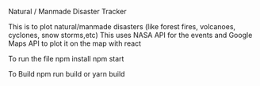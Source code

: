 Natural / Manmade Disaster Tracker

This is to plot natural/manmade disasters (like forest fires, volcanoes, cyclones, snow storms,etc)
This uses NASA API for the events and Google Maps API to plot it  on the map with react

To run the file 
npm install
npm start

To Build
npm run build
or
yarn build
